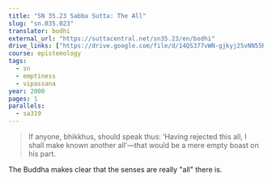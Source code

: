 ```yaml
---
title: "SN 35.23 Sabba Sutta: The All"
slug: "sn.035.023"
translator: bodhi
external_url: "https://suttacentral.net/sn35.23/en/bodhi"
drive_links: ["https://drive.google.com/file/d/14QS377vWN-gjkyj25vNN55RqA-MECi3d/view?usp=drivesdk"]
course: epistemology
tags:
  - sn
  - emptiness
  - vipassana
year: 2000
pages: 1
parallels:
  - sa319
---
```


> If anyone, bhikkhus, should speak thus: ‘Having rejected this all, I shall make known another all’—that would be a mere empty boast on his part.

The Buddha makes clear that the senses are really "all" there is.

